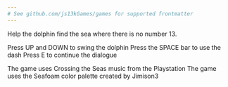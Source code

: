 ```yaml
---
# See github.com/js13kGames/games for supported frontmatter
---
```

Help the dolphin find the sea where there is no number 13.

Press UP and DOWN to swing the dolphin
Press the SPACE bar to use the dash
Press E to continue the dialogue

The game uses Crossing the Seas music from the Playstation
The game uses the Seafoam color palette created by Jimison3